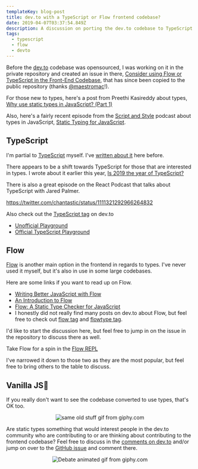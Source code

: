 ```yaml
---
templateKey: blog-post
title: dev.to with a TypeScript or Flow frontend codebase?
date: 2019-04-07T03:37:54.849Z
description: A discussion on porting the dev.to codebase to TypeScript or Flow
tags:
  - typescript
  - flow
  - devto
---
```


Before the [dev.to](https://dev.to) codebase was opensourced, I was working on it in the private repository and created an issue in there, [Consider using Flow or TypeScript in the Front-End Codebase](https://github.com/thepracticaldev/dev.to/issues/383#issue-351630725), that has since been copied to the public repository (thanks [@maestromac](https://dev.to/maestromac)!).

For those new to types, here's a post from Preethi Kasireddy about types, [Why use static types in JavaScript? (Part 1)](https://dev.to/iampeekay/why-use-static-types-in-javascript-part-1)

Also, here's a fairly recent episode from the [Script and Style](https://scriptandstyle.com) podcast about types in JavaScript, [Static Typing for JavaScript](https://scriptandstyle.com/4d5e9839).

## TypeScript

I'm partial to [TypeScript](https://www.typescriptlang.org) myself. I've [written about it](https://www.iamdeveloper.com/blog/2017-10-07-consider-using-typescript/) here before.

There appears to be a shift towards TypeScript for those that are interested in types. I wrote about it earlier this year, [Is 2019 the year of TypeScript?](https://www.iamdeveloper.com/blog/2019-01-19-is-2019-the-year-of-typescript/)

There is also a great episode on the React Podcast that talks about TypeScript with Jared Palmer.

https://twitter.com/chantastic/status/1111321292966264832

Also check out the [TypeScript tag](https://dev.to/t/typescript) on dev.to

* [Unofficial Playground](https://www.iamdeveloper.com/blog/2019-02-25-an-enhanced-typescript-playground/)
* [Official TypeScript Playground](https://www.typescriptlang.org/play/)

## Flow

[Flow](https://flow.org/) is another main option in the frontend in regards to types. I've never used it myself, but it's also in use in some large codebases.

Here are some links if you want to read up on Flow.

-   [Writing Better JavaScript with Flow](https://www.sitepoint.com/writing-better-javascript-with-flow)
-   [An Introduction to Flow](https://pusher.com/sessions/meetup/js-monthly-london/flow)
-   [Flow: A Static Type Checker for JavaScript](https://dzone.com/articles/flow-a-static-type-checker-for-javascript)
-   I honestly did not really find many posts on dev.to about Flow, but feel free to check out [flow tag](https://dev.to/t/flow) and [flowtype tag](https://dev.to/t/flowtype).

I'd like to start the discussion here, but feel free to jump in on the issue in the repository to discuss there as well.

Take Flow for a spin in the [Flow REPL](https://flow.org/try/)

I've narrowed it down to those two as they are the most popular, but feel free to bring others to the table to discuss.

## Vanilla JS🍦

If you really don't want to see the codebase converted to use types, that's OK too.

<center>

![same old stuff gif from giphy.com](https://media.giphy.com/media/xT5LMOwBto9xvEC3nO/giphy.gif)

</center>

Are static types something that would interest people in the dev.to community who are contributing to or are thinking about contributing to the frontend codebase? Feel free to discuss in the [comments on dev.to](https://dev.to/nickytonline/dev-to-with-a-typescript-or-flow-frontend-codebase-1n33#comments) and/or jump on over to the [GitHub issue](https://github.com/thepracticaldev/dev.to/issues/383#issue-351630725) and comment there.

<center>

![Debate animated gif from giphy.com](https://media.giphy.com/media/Wv493An4dA0xi/giphy.gif)

</center>
